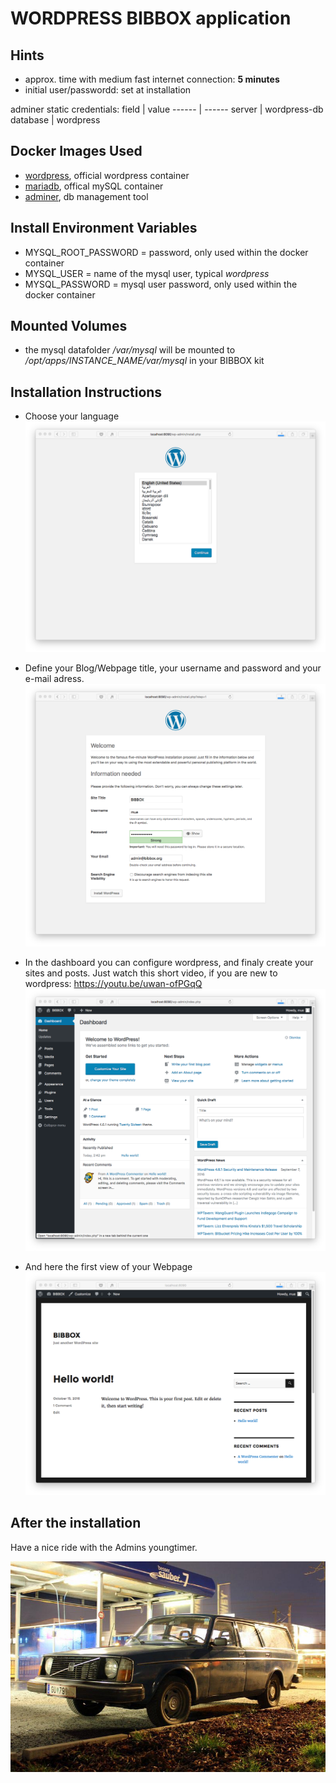 # WORDPRESS BIBBOX application

## Hints
* approx. time with medium fast internet connection: **5 minutes**
* initial user/passwordd: set at installation


adminer static credentials:
field | value
------ | ------ 
server | wordpress-db
database | wordpress

## Docker Images Used
 * [wordpress](https://hub.docker.com/_/wordpress/), official wordpress container
 * [mariadb](https://hub.docker.com/_/mariadb/), offical mySQL container
 * [adminer](https://hub.docker.com/_/adminer/), db management tool
 
## Install Environment Variables
  *	MYSQL_ROOT_PASSWORD = password, only used within the docker container
  * MYSQL_USER = name of the mysql user, typical *wordpress*
  * MYSQL_PASSWORD = mysql user password, only used within the docker container

## Mounted Volumes

* the mysql datafolder _/var/mysql_ will be mounted to _/opt/apps/INSTANCE_NAME/var/mysql_ in your BIBBOX kit 

## Installation Instructions 

* Choose your language
![Screenshot01](install-screen-01.png)

* Define your Blog/Webpage title, your username and password and your e-mail adress. 
![Screenshot02](install-screen-02.png)

* In the dashboard you can configure wordpress, and finaly create your sites and posts. Just watch this short video, if you are new to wordpress: https://youtu.be/uwan-ofPGqQ
![Screenshot03](install-screen-03.png)

* And here the first view of your Webpage
![Screenshot04](install-screen-04.png)

## After the installation

Have a nice ride with the Admins youngtimer.

![FINAL](install-screen-final.jpg)
